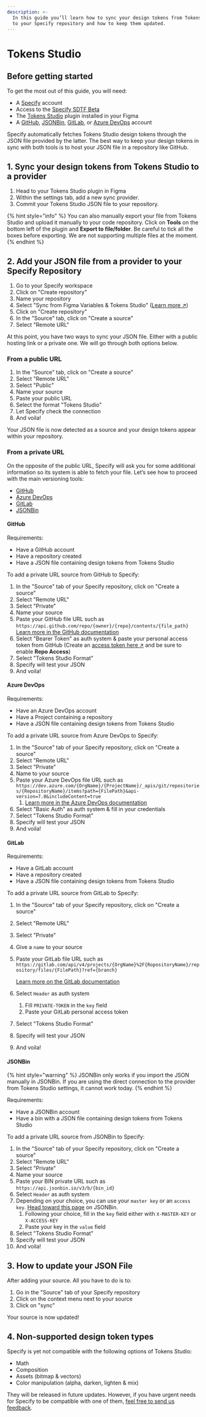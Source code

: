 ```yaml
---
description: >-
  In this guide you’ll learn how to sync your design tokens from Tokens Studio
  to your Specify repository and how to keep them updated.
---
```


# Tokens Studio

## Before getting started

To get the most out of this guide, you will need:

* A [Specify](http://specifyapp.com/) account
* Access to the [Specify SDTF Beta](https://specifyapp.com/design-token-format)
* The [Tokens Studio](https://tokens.studio/) plugin installed in your Figma
* A [GitHub](https://github.com/), [JSONBin](https://jsonbin.io/), [GitLab](https://gitlab.com/), or [Azure DevOps](https://dev.azure.com/) account

Specify automatically fetches Tokens Studio design tokens through the JSON file provided by the latter. The best way to keep your design tokens in sync with both tools is to host your JSON file in a repository like GitHub.



## 1. Sync your design tokens from Tokens Studio to a provider

1. Head to your Tokens Studio plugin in Figma
2. Within the settings tab, add a new sync provider.
3. Commit your Tokens Studio JSON file to your repository.

{% hint style="info" %}
You can also manually export your file from Tokens Studio and upload it manually to your code repository. Click on **Tools** on the bottom left of the plugin and **Export to file/folder**. Be careful to tick all the boxes before exporting. We are not supporting multiple files at the moment.
{% endhint %}

###

## 2. Add your JSON file from a provider to your Specify Repository

1. Go to your Specify workspace
2. Click on "Create repository"
3. Name your repository
4. Select "Sync from Figma Variables & Tokens Studio" ([Learn more ↗︎](https://help.specifyapp.com/en/articles/7983267-what-type-of-repository-do-i-need))
5. Click on "Create repository"
6. In the "Source" tab, click on "Create a source"
7. Select "Remote URL"

At this point, you have two ways to sync your JSON file. Either with a public hosting link or a private one. We will go through both options below.

### **From a public URL**

1. In the "Source" tab, click on "Create a source"
2. Select "Remote URL"
3. Select "Public"
4. Name your source
5. Paste your public URL
6. Select the format "Tokens Studio"
7. Let Specify check the connection
8. And voila!

Your JSON file is now detected as a source and your design tokens appear within your repository.

### **From a private URL**

On the opposite of the public URL, Specify will ask you for some additional information so its system is able to fetch your file. Let’s see how to proceed with the main versioning tools:

* [GitHub](tokens-studio.md#github)
* [Azure DevOps](tokens-studio.md#azure-devops)
* [GitLab](tokens-studio.md#gitlab)
* [JSONBin](tokens-studio.md#jsonbin)

#### **GitHub** <a href="#github" id="github"></a>

Requirements:

* Have a GitHub account
* Have a repository created
* Have a JSON file containing design tokens from Tokens Studio

To add a private URL source from GitHub to Specify:

1. In the "Source" tab of your Specify repository, click on "Create a source"
2. Select "Remote URL"
3. Select "Private"
4. Name your source
5. Paste your GitHub file URL such as `https://api.github.com/repo/{owner}/{repo}/contents/{file_path}`\
   [Learn more in the GitHub documentation](https://docs.github.com/en/rest/repos/contents?apiVersion=2022-11-28)
6. Select "Bearer Token" as auth system & paste your personal access token from GitHub (Create an [access token here ↗︎](https://github.com/settings/tokens) and be sure to enable **Repo Access**)
7. Select "Tokens Studio Format"
8. Specify will test your JSON
9. And voila!

#### **Azure DevOps**

Requirements:

* Have an Azure DevOps account
* Have a Project containing a repository
* Have a JSON file containing design tokens from Tokens Studio

To add a private URL source from Azure DevOps to Specify:

1. In the "Source" tab of your Specify repository, click on "Create a source"
2. Select "Remote URL"
3. Select "Private"
4. Name to your source
5. Paste your Azure DevOps file URL such as `https://dev.azure.com/{OrgName}/{ProjectName}/_apis/git/repositories/{RepositoryName}/items?path={FilePath}&api-version=7.0&includeContent=true`
   1. [Learn more in the Azure DevOps documentation](https://learn.microsoft.com/en-us/rest/api/azure/devops/git/items/get?view=azure-devops-rest-7.0\&tabs=HTTP)
6. Select "Basic Auth" as auth system & fill in your credentials
7. Select "Tokens Studio Format"
8. Specify will test your JSON
9. And voila!

#### **GitLab**

Requirements:

* Have a GitLab account
* Have a repository created
* Have a JSON file containing design tokens from Tokens Studio

To add a private URL source from GitLab to Specify:

1. In the "Source" tab of your Specify repository, click on "Create a source"
2. Select "Remote URL"
3. Select "Private"
4. Give a `name` to your source
5.  Paste your GitLab file URL such as `https://gitlab.com/api/v4/projects/{OrgName}%2F{RopositoryName}/repository/files/{FilePath}?ref={branch}`

    [Learn more on the GitLab documentation](https://docs.gitlab.com/ee/api/rest/index.html#personalprojectgroup-access-tokens)
6. Select `Header` as auth system
   1. Fill `PRIVATE-TOKEN` in the `key` field
   2. Paste your GitLab personal access token
7. Select "Tokens Studio Format"
8. Specify will test your JSON
9. And voila!

#### **JSONBin**

{% hint style="warning" %}
JSONBin only works if you import the JSON manually in JSONBin. If you are using the direct connection to the provider from Tokens Studio settings, it cannot work today.
{% endhint %}

Requirements:

* Have a JSONBin account
* Have a bin with a JSON file containing design tokens from Tokens Studio

To add a private URL source from JSONBin to Specify:

1. In the "Source" tab of your Specify repository, click on "Create a source"
2. Select "Remote URL"
3. Select "Private"
4. Name your source
5. Paste your BIN private URL such as `https://api.jsonbin.io/v3/b/{bin_id}`
6. Select `Header` as auth system
7. Depending on your choice, you can use your `master key` or an `access key`. [Head toward this page](https://jsonbin.io/app/app/api-keys) on JSONBin.
   1. Following your choice, fill in the `key` field either with `X-MASTER-KEY` or `X-ACCESS-KEY`
   2. Paste your key in the `value` field
8. Select "Tokens Studio Format"
9. Specify will test your JSON
10. And voila!



## 3. How to update your JSON File

After adding your source. All you have to do is to:

1. Go in the "Source" tab of your Specify repository
2. Click on the context menu next to your source
3. Click on "sync"

Your source is now updated!

## 4. Non-supported design token types

Specify is yet not compatible with the following options of Tokens Studio:

* Math
* Composition
* Assets (bitmap & vectors)
* Color manipulation (alpha, darken, lighten & mix)

They will be released in future updates. However, if you have urgent needs for Specify to be compatible with one of them, [feel free to send us feedback](https://feedback.specifyapp.com/beta-program).
